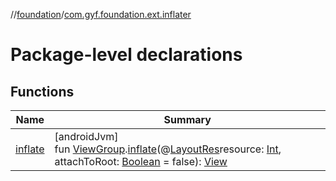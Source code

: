 //[foundation](../../index.md)/[com.gyf.foundation.ext.inflater](index.md)

# Package-level declarations

## Functions

| Name | Summary |
|---|---|
| [inflate](inflate.md) | [androidJvm]<br>fun [ViewGroup](https://developer.android.com/reference/kotlin/android/view/ViewGroup.html).[inflate](inflate.md)(@[LayoutRes](https://developer.android.com/reference/kotlin/androidx/annotation/LayoutRes.html)resource: [Int](https://kotlinlang.org/api/core/kotlin-stdlib/kotlin/-int/index.html), attachToRoot: [Boolean](https://kotlinlang.org/api/core/kotlin-stdlib/kotlin/-boolean/index.html) = false): [View](https://developer.android.com/reference/kotlin/android/view/View.html) |